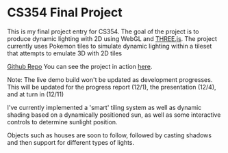 # CS354 Final Project

This is my final project entry for CS354. The goal of the project is to produce dynamic lighting with 2D using WebGL and [THREE.js](https://threejs.org/).
The project currently uses Pokemon tiles to simulate dynamic lighting within a tileset that attempts to emulate 3D with 2D tiles


[Github Repo](https://github.com/therealsamf/CS354-Final-Project)
You can see the project in action [here](http://www.cs.utexas.edu/users/samuelf/dynamic_lighting/). 

Note: The live demo build won't be updated as development progresses. This will be updated for the progress report (12/1), the presentation (12/4), and at turn in (12/11)

I've currently implemented a 'smart' tiling system as well as dynamic shading based on a dynamically positioned sun, as well as some interactive controls to determine sunlight position.

Objects such as houses are soon to follow, followed by casting shadows and then support for different types of lights.